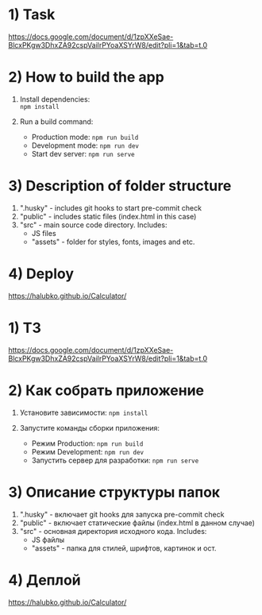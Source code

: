 # 1) Task
https://docs.google.com/document/d/1zpXXeSae-BlcxPKgw3DhxZA92cspVailrPYoaXSYrW8/edit?pli=1&tab=t.0

# 2) How to build the app
1. Install dependencies:  
   `npm install`

2. Run a build command:
    * Production mode: `npm run build`
    * Development mode: `npm run dev`
    * Start dev server: `npm run serve`

# 3) Description of folder structure
1. ".husky" - includes git hooks to start pre-commit check
2. "public" - includes static files (index.html in this case)
3. "src" - main source code directory. Includes:
    * JS files
    * "assets" - folder for styles, fonts, images and etc.
   
# 4) Deploy
https://halubko.github.io/Calculator/
   

# 1) ТЗ
https://docs.google.com/document/d/1zpXXeSae-BlcxPKgw3DhxZA92cspVailrPYoaXSYrW8/edit?pli=1&tab=t.0

# 2) Как собрать приложение
1. Установите зависимости:
   `npm install`

2. Запустите команды сборки приложения:
    * Режим Production:  `npm run build`
    * Режим Development:  `npm run dev`
    * Запустить сервер для разработки: `npm run serve`

# 3) Описание структуры папок
1. ".husky" - включает git hooks для запуска pre-commit check
2. "public" - включает статические файлы (index.html в данном случае)
3. "src" - основная директория исходного кода. Includes:
   * JS файлы
   * "assets" - папка для стилей, шрифтов, картинок и ост.

# 4) Деплой
https://halubko.github.io/Calculator/